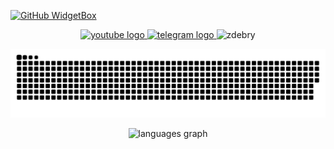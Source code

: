 [![GitHub WidgetBox](https://github-widgetbox.vercel.app/api/profile?username=zDEBRY&data=followers,repositories,stars,commits&theme=viridescent)](https://github.com/Jurredr/github-widgetbox)

<div align="center">
  <a href="https://www.youtube.com/@zDEBRY" target="_blank">
    <img src="https://img.shields.io/static/v1?message=Youtube&logo=youtube&label=&color=FF0000&logoColor=white&labelColor=&style=for-the-badge" height="25" alt="youtube logo"  />
  </a>
  <a href="https://t.me/wenyyxus" target="_blank">
    <img src="https://img.shields.io/static/v1?message=Telegram&logo=telegram&label=&color=2CA5E0&logoColor=white&labelColor=&style=for-the-badge" height="25" alt="telegram logo"  />
  </a>
  <img
    src="https://komarev.com/ghpvc/?username=zdebry"
    alt="zdebry"
  />
  </a>
</div>


<p align="center">
 <img width="600" src="assets/github-snake.svg" alt="snake"/>
</p>

<div align="center">
  <img src="https://github-readme-stats.vercel.app/api/top-langs?username=filimonovalexey&locale=en&hide_title=false&layout=compact&card_width=320&langs_count=5&theme=dracula&hide_border=false&order=2" height="150" alt="languages graph"  />
</div>
